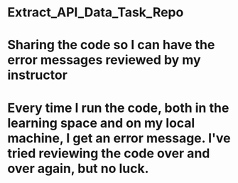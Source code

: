# Extract_API_Data_Task_Repo
# Sharing the code so I can have the error messages reviewed by my instructor 
# Every time I run the code, both in the learning space and on my local machine, I get an error message. I've tried reviewing the code over and over again, but no luck. 
